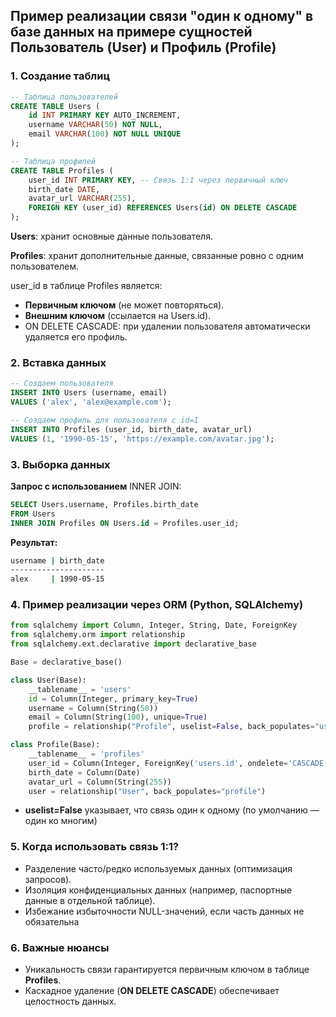 ## Пример реализации связи "один к одному" в базе данных на примере сущностей Пользователь (User) и Профиль (Profile)
### 1. Создание таблиц

```sql
-- Таблица пользователей
CREATE TABLE Users (
    id INT PRIMARY KEY AUTO_INCREMENT,
    username VARCHAR(50) NOT NULL,
    email VARCHAR(100) NOT NULL UNIQUE
);

-- Таблица профилей
CREATE TABLE Profiles (
    user_id INT PRIMARY KEY, -- Связь 1:1 через первичный ключ
    birth_date DATE,
    avatar_url VARCHAR(255),
    FOREIGN KEY (user_id) REFERENCES Users(id) ON DELETE CASCADE
);
```

**Users**: хранит основные данные пользователя.

**Profiles**: хранит дополнительные данные, связанные ровно с одним пользователем.

user_id в таблице Profiles является:

* **Первичным ключом** (не может повторяться).
* **Внешним ключом** (ссылается на Users.id).
* ON DELETE CASCADE: при удалении пользователя автоматически удаляется его профиль.

### 2. Вставка данных
```sql
-- Создаем пользователя
INSERT INTO Users (username, email) 
VALUES ('alex', 'alex@example.com');

-- Создаем профиль для пользователя с id=1
INSERT INTO Profiles (user_id, birth_date, avatar_url) 
VALUES (1, '1990-05-15', 'https://example.com/avatar.jpg');
```

### 3. Выборка данных
**Запрос с использованием** INNER JOIN:

```sql
SELECT Users.username, Profiles.birth_date 
FROM Users
INNER JOIN Profiles ON Users.id = Profiles.user_id;
```

**Результат:**

```cmd
username | birth_date
---------------------
alex     | 1990-05-15
```

### 4. Пример реализации через ORM (Python, SQLAlchemy)
```python
from sqlalchemy import Column, Integer, String, Date, ForeignKey
from sqlalchemy.orm import relationship
from sqlalchemy.ext.declarative import declarative_base

Base = declarative_base()

class User(Base):
    __tablename__ = 'users'
    id = Column(Integer, primary_key=True)
    username = Column(String(50))
    email = Column(String(100), unique=True)
    profile = relationship("Profile", uselist=False, back_populates="user")

class Profile(Base):
    __tablename__ = 'profiles'
    user_id = Column(Integer, ForeignKey('users.id', ondelete='CASCADE'), primary_key=True)
    birth_date = Column(Date)
    avatar_url = Column(String(255))
    user = relationship("User", back_populates="profile")
```

* **uselist=False** указывает, что связь один к одному (по умолчанию — один ко многим)

### 5. Когда использовать связь 1:1?
* Разделение часто/редко используемых данных (оптимизация запросов).
* Изоляция конфиденциальных данных (например, паспортные данные в отдельной таблице).
* Избежание избыточности NULL-значений, если часть данных не обязательна

### 6. Важные нюансы
* Уникальность связи гарантируется первичным ключом в таблице **Profiles**.
* Каскадное удаление (**ON DELETE CASCADE**) обеспечивает целостность данных.
